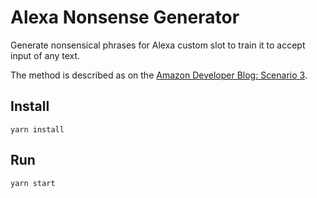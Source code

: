 # Alexa Nonsense Generator

Generate nonsensical phrases for Alexa custom slot to train it to accept input of any text.

The method is described as on the [Amazon Developer Blog: Scenario 3](https://developer.amazon.com/blogs/post/Tx3IHSFQSUF3RQP/why-a-custom-slot-is-the-literal-solution).

## Install

`yarn install`

## Run

`yarn start`
